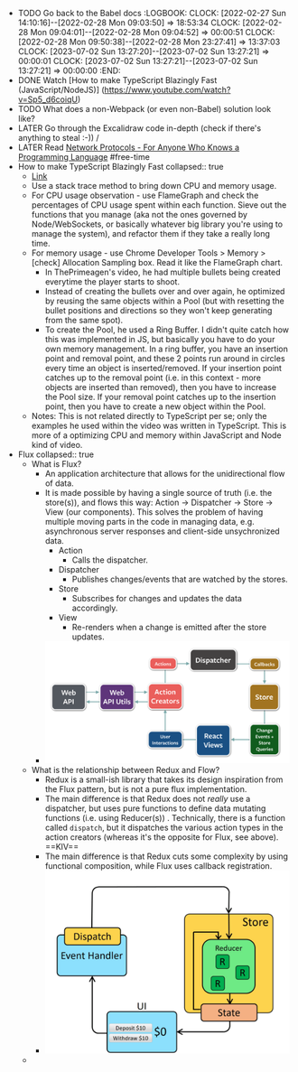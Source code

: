 - TODO Go back to the Babel docs
  :LOGBOOK:
  CLOCK: [2022-02-27 Sun 14:10:16]--[2022-02-28 Mon 09:03:50] =>  18:53:34
  CLOCK: [2022-02-28 Mon 09:04:01]--[2022-02-28 Mon 09:04:52] =>  00:00:51
  CLOCK: [2022-02-28 Mon 09:50:38]--[2022-02-28 Mon 23:27:41] =>  13:37:03
  CLOCK: [2023-07-02 Sun 13:27:20]--[2023-07-02 Sun 13:27:21] =>  00:00:01
  CLOCK: [2023-07-02 Sun 13:27:21]--[2023-07-02 Sun 13:27:21] =>  00:00:00
  :END:
- DONE Watch [How to make TypeScript Blazingly Fast (JavaScript/NodeJS)] (https://www.youtube.com/watch?v=Sp5_d6coiqU)
- TODO What does a non-Webpack (or even non-Babel) solution look like?
- LATER Go through the Excalidraw code in-depth (check if there's anything to steal :-)) /
- LATER  Read [Network Protocols - For Anyone Who Knows a Programming Language](https://www.destroyallsoftware.com/compendium/network-protocols?share_key=97d3ba4c24d21147) #free-time
- How to make TypeScript Blazingly Fast
  collapsed:: true
	- [Link](https://www.youtube.com/watch?v=Sp5_d6coiqU)
	- Use a stack trace method to bring down CPU and memory usage.
	- For CPU usage observation - use FlameGraph and check the percentages of CPU usage spent within each function. Sieve out the functions that you manage (aka not the ones governed by Node/WebSockets, or basically whatever big library you're using to manage the system), and refactor them if they take a really long time.
	- For memory usage - use Chrome Developer Tools > Memory > [check] Allocation Sampling box. Read it like the FlameGraph chart.
		- In ThePrimeagen's video, he had multiple bullets being created everytime the player starts to shoot.
		- Instead of creating the bullets over and over again, he optimized by reusing the same objects within a Pool (but with resetting the bullet positions and directions so they won't keep generating from the same spot).
		- To create the Pool, he used a Ring Buffer. I didn't quite catch how this was implemented in JS, but basically you have to do your own memory management. In a ring buffer, you have an insertion point and removal point, and these 2 points run around in circles every time an object is inserted/removed. If your insertion point catches up to the removal point (i.e. in this context - more objects are inserted than removed), then you have to increase the Pool size. If your removal point catches up to the insertion point, then you have to create a new object within the Pool.
	- Notes: This is not related directly to TypeScript per se; only the examples he used within the video was written in TypeScript. This is more of a optimizing CPU and memory within JavaScript and Node kind of video.
- Flux
  collapsed:: true
	- What is Flux?
		- An application architecture that allows for the unidirectional flow of data.
		- It is made possible by having a single source of truth (i.e. the store(s)), and flows this way: Action -> Dispatcher -> Store -> View (our components). This solves the problem of having multiple moving parts in the code in managing data, e.g. asynchronous server responses and client-side unsychronized data.
			- Action
				- Calls the dispatcher.
			- Dispatcher
				- Publishes changes/events that are watched by the stores.
			- Store
				- Subscribes for changes and updates the data accordingly.
			- View
				- Re-renders when a change is emitted after the store updates.
		- ![image.png](../assets/image_1646038381116_0.png)
	- What is the relationship between Redux and Flow?
		- Redux is a small-ish library that takes its design inspiration from the Flux pattern, but is not a pure flux implementation.
		- The main difference is that Redux does not *really* use a dispatcher, but uses pure functions to define data mutating functions (i.e. using Reducer(s)) . Technically, there is a function called `dispatch`, but it dispatches the various action types in the action creators (whereas it's the opposite for Flux, see above).  ==KIV==
		- The main difference is that Redux cuts some complexity by using functional composition, while Flux uses callback registration.
		- ![image.png](../assets/image_1646038931448_0.png)
	-
